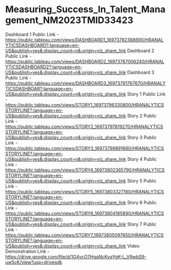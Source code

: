 # Measuring_Success_In_Talent_Management_NM2023TMID33423
Dashboard 1 Public Link -https://public.tableau.com/views/DASHBOARD1_16973782388690/HRANALYTICSDASHBOARD?:language=en-US&publish=yes&:display_count=n&:origin=viz_share_link 
Dashboard 2 Public Link -https://public.tableau.com/views/DASHBOARD2_16973787006240/HRANALYTICSDASHBOARD2?:language=en-US&publish=yes&:display_count=n&:origin=viz_share_link 
Dashboard 3 Public Link -https://public.tableau.com/views/DASHBOARD3_16973791767670/HRANALYTICSDASHBOAR?:language=en-US&publish=yes&:display_count=n&:origin=viz_share_link 
Story 1 Public Link -https://public.tableau.com/views/STORY1_16973796330800/HRANALYTICSSTORYLINE?:language=en-US&publish=yes&:display_count=n&:origin=viz_share_link 
Story 2 Public Link -https://public.tableau.com/views/STORY2_16973797819270/HRANALYTICSSTORYLINE?:language=en-US&publish=yes&:display_count=n&:origin=viz_share_link 
Story 3 Public Link -https://public.tableau.com/views/STORY3_16973799891660/HRANALYTICSSTORYLINE?:language=en-US&publish=yes&:display_count=n&:origin=viz_share_link 
Story 4 Public Link -https://public.tableau.com/views/STORY4_16973802365790/HRANALYTICSSTORYLINE?:language=en-US&publish=yes&:display_count=n&:origin=viz_share_link 
Story 5 Public Link -https://public.tableau.com/views/STORY5_16973803327160/HRANALYTICSSTORYLINE?:language=en-US&publish=yes&:display_count=n&:origin=viz_share_link 
Story 6 Public Link -https://public.tableau.com/views/STORY6_16973804165890/HRANALYTICSSTORYLINE?:language=en-US&publish=yes&:display_count=n&:origin=viz_share_link 
Story 7 Public Link -https://public.tableau.com/views/STORY7_16973805097850/HRANALYTICSSTORYLINE?:language=en-US&publish=yes&:display_count=n&:origin=viz_share_link Video Demonstration Link -https://drive.google.com/file/d/1G4vcO7HgaNcKvqYgK-L_V9wbS9-uw5cK/view?usp=drivesdk
